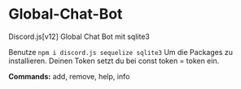 # Global-Chat-Bot
Discord.js[v12] Global Chat Bot mit sqlite3

Benutze ```npm i discord.js sequelize sqlite3``` Um die Packages zu installieren.
Deinen Token setzt du bei const token = token ein.

**Commands:** add, remove, help, info
